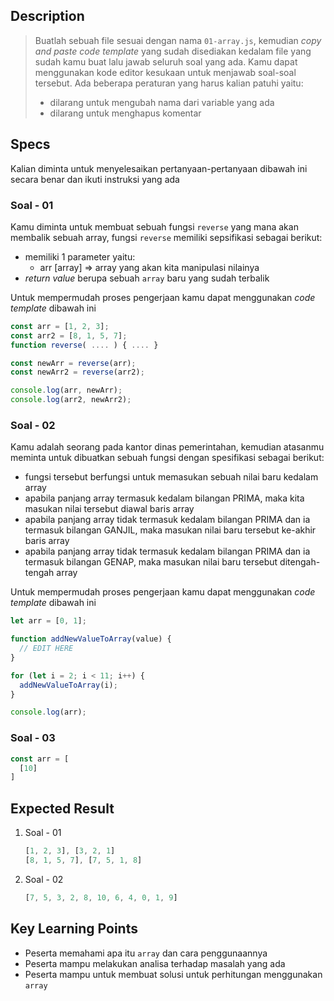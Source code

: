## Description
> Buatlah sebuah file sesuai dengan nama `01-array.js`, kemudian *copy and paste code template* yang sudah disediakan kedalam file yang sudah kamu buat lalu jawab seluruh soal yang ada. Kamu dapat menggunakan kode editor kesukaan untuk menjawab soal-soal tersebut. Ada beberapa peraturan yang harus kalian patuhi yaitu:
> - dilarang untuk mengubah nama dari variable yang ada
> - dilarang untuk menghapus komentar

## Specs
Kalian diminta untuk menyelesaikan pertanyaan-pertanyaan dibawah ini secara benar dan ikuti instruksi yang ada

### Soal - 01
Kamu diminta untuk membuat sebuah fungsi `reverse` yang mana akan membalik sebuah array, fungsi `reverse` memiliki sepsifikasi sebagai berikut:
- memiliki 1 parameter yaitu:
   - arr [array] => array yang akan kita manipulasi nilainya
- *return value* berupa sebuah `array` baru yang sudah terbalik

Untuk mempermudah proses pengerjaan kamu dapat menggunakan *code template* dibawah ini
```Javascript
const arr = [1, 2, 3];
const arr2 = [8, 1, 5, 7];
function reverse( .... ) { .... }

const newArr = reverse(arr);
const newArr2 = reverse(arr2);

console.log(arr, newArr);
console.log(arr2, newArr2);
```

### Soal - 02
Kamu adalah seorang pada kantor dinas pemerintahan, kemudian atasanmu meminta untuk dibuatkan sebuah fungsi dengan spesifikasi sebagai berikut:
- fungsi tersebut berfungsi untuk memasukan sebuah nilai baru kedalam array
- apabila panjang array termasuk kedalam bilangan PRIMA, maka kita masukan nilai tersebut diawal baris array
- apabila panjang array tidak termasuk kedalam bilangan PRIMA dan ia termasuk bilangan GANJIL, maka masukan nilai baru tersebut ke-akhir baris array
- apabila panjang array tidak termasuk kedalam bilangan PRIMA dan ia termasuk bilangan GENAP, maka masukan nilai baru tersebut ditengah-tengah array

Untuk mempermudah proses pengerjaan kamu dapat menggunakan *code template* dibawah ini

```Javascript
let arr = [0, 1];

function addNewValueToArray(value) {
  // EDIT HERE
}

for (let i = 2; i < 11; i++) {
  addNewValueToArray(i);
}

console.log(arr);
```


### Soal - 03

```Javascript
const arr = [
  [10]
]
```
## Expected Result
1. Soal - 01
    ```Javascript
    [1, 2, 3], [3, 2, 1]
    [8, 1, 5, 7], [7, 5, 1, 8]
    ```
2. Soal - 02
    ```Javascript
    [7, 5, 3, 2, 8, 10, 6, 4, 0, 1, 9]
    ```

## Key Learning Points
- Peserta memahami apa itu `array` dan cara penggunaannya
- Peserta mampu melakukan analisa terhadap masalah yang ada
- Peserta mampu untuk membuat solusi untuk perhitungan menggunakan `array`